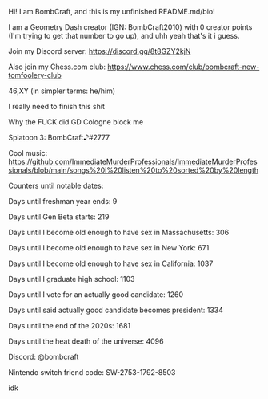 Hi! I am BombCraft, and this is my unfinished README.md/bio!

I am a Geometry Dash creator (IGN: BombCraft2010) with 0 creator points (I'm trying to get that number to go up), and uhh yeah that's it i guess.

Join my Discord server: https://discord.gg/8t8GZY2kjN

Also join my Chess.com club: https://www.chess.com/club/bombcraft-new-tomfoolery-club

46,XY (in simpler terms: he/him)

I really need to finish this shit

Why the FUCK did GD Cologne block me

Splatoon 3: BombCraft♪#2777

Cool music: https://github.com/ImmediateMurderProfessionals/ImmediateMurderProfessionals/blob/main/songs%20i%20listen%20to%20sorted%20by%20length

Counters until notable dates:

Days until freshman year ends: 9

Days until Gen Beta starts: 219

Days until I become old enough to have sex in Massachusetts: 306

Days until I become old enough to have sex in New York: 671

Days until I become old enough to have sex in California: 1037

Days until I graduate high school: 1103

Days until I vote for an actually good candidate: 1260

Days until said actually good candidate becomes president: 1334

Days until the end of the 2020s: 1681

Days until the heat death of the universe: 4096

Discord: @bombcraft

Nintendo switch friend code: SW-2753-1792-8503

idk

